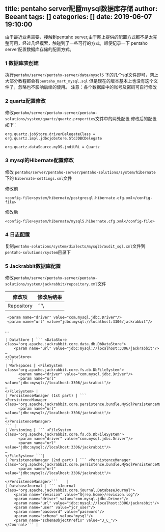 title: pentaho server配置mysql数据库存储
author: Beeant
tags: []
categories: []
date: 2019-06-07 19:10:00
---
由于最近业务需要，接触到pentaho server,由于网上提供的配置方式都不是太完整可用，经过几经摸索，触碰到了一些可行的方式，顺便记录一下 pentaho server配置数据库存储的配置方式。

### 1 数据库表创建
执行`pentaho/server/pentaho-server/data/mysql5` 下的几个sql文件即可，网上大部分教程都会有`pentaho_mart_mysql.sql` 但是现在的版本基本上也没有这个文件了，忽略也不影响后续的使用。 
注意：各个数据库中的账号及密码可自行修改

### 2 quartz配置修改
修改`pentaho/server/pentaho-server/pentaho-solutions/system/quartz/quartz.properties`文件中的两处配置
修改后的配置如下：
```
org.quartz.jobStore.driverDelegateClass = org.quartz.impl.jdbcjobstore.StdJDBCDelegate
```

```
org.quartz.dataSource.myDS.jndiURL = Quartz
```

### 3 mysql的Hibernate配置修改

修改 `pentaho/server/pentaho-server/pentaho-solutions/system/hibernate` 下的 `hibernate-settings.xml`文件

修改前
```
<config-file>system/hibernate/postgresql.hibernate.cfg.xml</config-file>
```

修改后
```
<config-file>system/hibernate/mysql5.hibernate.cfg.xml</config-file>
```

### 4 日志配置
复制`pentaho-solutions/system/dialects/mysql5/audit_sql.xml`文件到`pentaho-solutions/system`目录下

### 5 Jackrabbit数据库配置
修改`pentaho/server/pentaho-server/pentaho-solutions/system/jackrabbit/repository.xml`文件

|修改项|修改后结果|
|-|-|
| Repository | ```\\<FileSystem class="org.apache.jackrabbit.core.fs.db.DbFileSystem">
     <param name="driver" value="com.mysql.jdbc.Driver"/>
     <param name="url" value="jdbc:mysql://localhost:3306/jackrabbit"/>
…
</FileSystem>
```| 
| DataStore | ``` <DataStore class="org.apache.jackrabbit.core.data.db.DbDataStore">
    <param name="url" value="jdbc:mysql://localhost:3306/jackrabbit"/>
…
</DataStore>
```|
| Workspaces | <FileSystem class="org.apache.jackrabbit.core.fs.db.DbFileSystem">
      <param name="driver" value="com.mysql.jdbc.Driver"/>
      <param name="url" value="jdbc:mysql://localhost:3306/jackrabbit"/>
…
</FileSystem> |
| PersistenceManager (1st part) | ```
<PersistenceManager class="org.apache.jackrabbit.core.persistence.bundle.MySqlPersistenceManager">
      <param name="url" value="jdbc:mysql://localhost:3306/jackrabbit"/>
…
</PersistenceManager>
``` |
| Versioning | ``` <FileSystem class="org.apache.jackrabbit.core.fs.db.DbFileSystem">
      <param name="driver" value="com.mysql.jdbc.Driver"/>
      <param name="url" value="jdbc:mysql://localhost:3306/jackrabbit"/>
…
</FileSystem> ```|
| PersistenceManager (2nd part) | ``` <PersistenceManager class="org.apache.jackrabbit.core.persistence.bundle.MySqlPersistenceManager">
      <param name="url" value="jdbc:mysql://localhost:3306/jackrabbit"/>
      …
</PersistenceManager>```	|
| DatabaseJournal | ``` <Journal class="org.apache.jackrabbit.core.journal.DatabaseJournal">
    <param name="revision" value="${rep.home}/revision.log"/>
    <param name="driver" value="com.mysql.jdbc.Driver"/>
    <param name="url" value="jdbc:mysql://localhost:3306/jackrabbit"/>
    <param name="user" value="jcr_user"/>
    <param name="password" value="password"/>
    <param name="schema" value="mysql"/>
    <param name="schemaObjectPrefix" value="J_C_"/>
</Journal>``` |